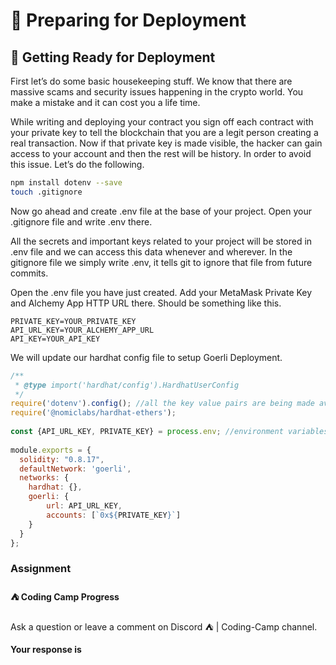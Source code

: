 ﻿# 🚀 Preparing for Deployment

## **🌈 Getting Ready for Deployment**

First let’s do some basic housekeeping stuff. We know that there are massive scams and security issues happening in the crypto world. You make a mistake and it can cost you a life time.  
  
While writing and deploying your contract you sign off each contract with your private key to tell the blockchain that you are a legit person creating a real transaction. Now if that private key is made visible, the hacker can gain access to your account and then the rest will be history. In order to avoid this issue. Let’s do the following.

```bash
npm install dotenv --save
touch .gitignore
```

Now go ahead and create .env file at the base of your project. Open your .gitignore file and write .env there.

All the secrets and important keys related to your project will be stored in .env file and we can access this data whenever and wherever. In the gitignore file we simply write .env, it tells git to ignore that file from future commits.

Open the .env file you have just created. Add your MetaMask Private Key and Alchemy App HTTP URL there. Should be something like this.

```
PRIVATE_KEY=YOUR_PRIVATE_KEY
API_URL_KEY=YOUR_ALCHEMY_APP_URL
API_KEY=YOUR_API_KEY
```

We will update our hardhat config file to setup Goerli Deployment.

```js
/**
 * @type import('hardhat/config').HardhatUserConfig
 */
require('dotenv').config(); //all the key value pairs are being made available due to this lib
require('@nomiclabs/hardhat-ethers');
 
const {API_URL_KEY, PRIVATE_KEY} = process.env; //environment variables are being loaded here.
 
module.exports = {
  solidity: "0.8.17",
  defaultNetwork: 'goerli',
  networks: {
    hardhat: {},
    goerli: {
        url: API_URL_KEY,
        accounts: [`0x${PRIVATE_KEY}`]
    }
  }
};
```

### Assignment

#### ⛺️ Coding Camp Progress

Ask a question or leave a comment on Discord ⛺️ | Coding-Camp channel.

**Your response is**

